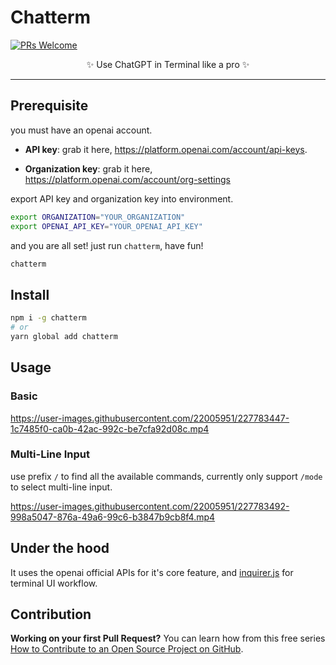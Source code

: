 # Chatterm
[![PRs Welcome](https://img.shields.io/badge/PRs-welcome-brightgreen.svg?style=flat-square)](http://makeapullrequest.com)

<center>
✨ Use ChatGPT in Terminal like a pro ✨
</center>
<hr>

## Prerequisite
you must have an openai account.

* **API key**: grab it here, https://platform.openai.com/account/api-keys.

* **Organization key**: grab it here, https://platform.openai.com/account/org-settings

export API key and organization key into environment.

```bash
export ORGANIZATION="YOUR_ORGANIZATION"
export OPENAI_API_KEY="YOUR_OPENAI_API_KEY"
```

and you are all set! just run `chatterm`, have fun!

```bash
chatterm
```

## Install
```bash
npm i -g chatterm
# or
yarn global add chatterm
```

## Usage
### Basic
https://user-images.githubusercontent.com/22005951/227783447-1c7485f0-ca0b-42ac-992c-be7cfa92d08c.mp4

### Multi-Line Input
use prefix `/` to find all the available commands, currently only support `/mode` to select multi-line input.

https://user-images.githubusercontent.com/22005951/227783492-998a5047-876a-49a6-99c6-b3847b9cb8f4.mp4


## Under the hood
It uses the openai official APIs for it's core feature, and [inquirer.js](https://github.com/SBoudrias/Inquirer.js) for terminal UI workflow.

## Contribution
**Working on your first Pull Request?** You can learn how from this free series [How to Contribute to an Open Source Project on GitHub](https://kcd.im/pull-request).
